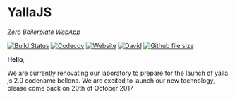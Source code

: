 YallaJS
=======
*Zero Boilerplate WebApp*

[![Build Status](https://travis-ci.org/yallajs/yalla.svg?branch=master)](https://travis-ci.org/yallajs/yalla)
[![Codecov](https://img.shields.io/codecov/c/github/yallajs/yalla.svg)](https://codecov.io/gh/yallajs/yalla)
[![Website](https://img.shields.io/website-up-down-green-red/http/yallajs.io.svg?label=yallajs.io)](http://yallajs.io)
[![David](https://img.shields.io/david/expressjs/express.svg)](https://github.com/yallajs/yalla/blob/master/package.json)
[![Github file size](https://img.shields.io/github/size/yallajs/yalla/lib/yalla.min.js.svg)](https://github.com/yallajs/yalla/tree/master/lib/yalla.min.js)


**Hello**, 

We are currently renovating our laboratory to prepare for the launch of yalla js 2.0 codename bellona. 
We are excited to launch our new technology, please come back on 20th of October 2017